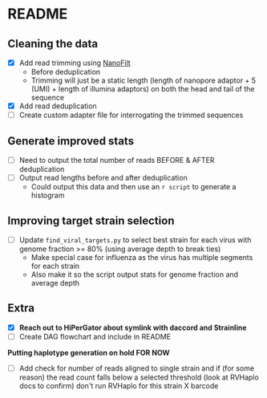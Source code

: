 # README

## Cleaning the data

- [x] Add read trimming using [NanoFilt](https://github.com/wdecoster/nanofilt)
  - Before deduplication
  - Trimming will just be a static length (length of nanopore adaptor + 5 (UMI) + length of illumina adaptors) on both the head and tail of the sequence
- [x] Add read deduplication
- [ ] Create custom adapter file for interrogating the trimmed sequences

## Generate improved stats

- [ ] Need to output the total number of reads BEFORE & AFTER deduplication
- [ ] Output read lengths before and after deduplication
  - Could output this data and then use an `r script` to generate a histogram

## Improving target strain selection

- [ ] Update `find_viral_targets.py` to select best strain for each virus with genome fraction >= 80% (using average depth to break ties)
  - Make special case for influenza as the virus has multiple segments for each strain
  - Also make it so the script output stats for genome fraction and average depth

## Extra

- [x] **Reach out to HiPerGator about symlink with daccord and Strainline**
- [ ] Create DAG flowchart and include in README

**Putting haplotype generation on hold FOR NOW**

- [ ] Add check for number of reads aligned to single strain and if (for some reason) the read count falls below a selected threshold (look at RVHaplo docs to confirm) don't run RVHaplo for this strain X barcode